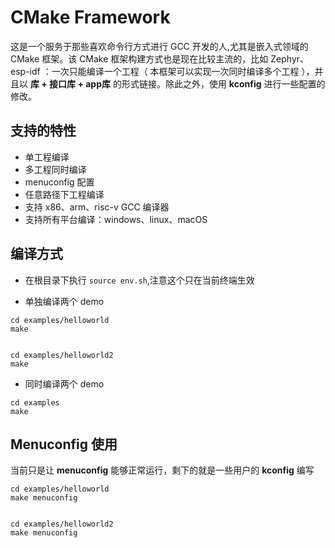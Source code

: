 # CMake Framework

这是一个服务于那些喜欢命令行方式进行 GCC 开发的人,尤其是嵌入式领域的 CMake 框架。该 CMake 框架构建方式也是现在比较主流的，比如 Zephyr、esp-idf ：一次只能编译一个工程（ 本框架可以实现一次同时编译多个工程 ），并且以 **库 + 接口库 + app库** 的形式链接。除此之外，使用 **kconfig** 进行一些配置的修改。

## 支持的特性

- 单工程编译
- 多工程同时编译
- menuconfig 配置
- 任意路径下工程编译
- 支持 x86、arm、risc-v GCC 编译器
- 支持所有平台编译：windows、linux、macOS

## 编译方式

- 在根目录下执行 `source env.sh`,注意这个只在当前终端生效

- 单独编译两个 demo

```
cd examples/helloworld
make


cd examples/helloworld2
make
```

- 同时编译两个 demo

```
cd examples
make
```

## Menuconfig 使用

当前只是让 **menuconfig** 能够正常运行，剩下的就是一些用户的 **kconfig** 编写

```
cd examples/helloworld
make menuconfig


cd examples/helloworld2
make menuconfig
```